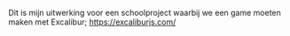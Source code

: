 Dit is mijn uitwerking voor een schoolproject waarbij we een game moeten maken met Excalibur; https://excaliburjs.com/
